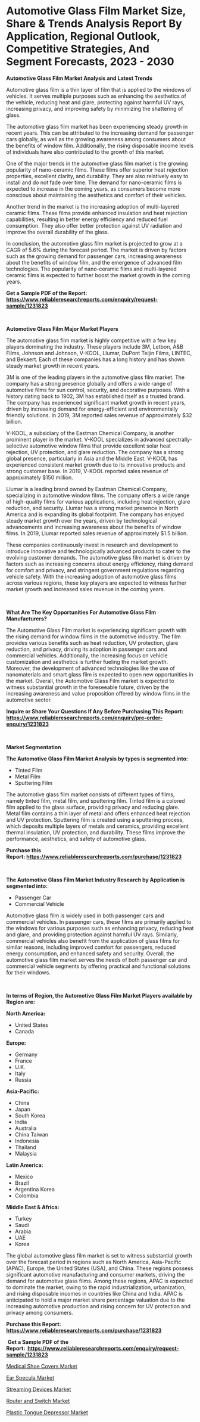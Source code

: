 <p><h1>Automotive Glass Film Market Size, Share & Trends Analysis Report By Application, Regional Outlook, Competitive Strategies, And Segment Forecasts, 2023 - 2030</h1></p><p><strong>Automotive Glass Film Market Analysis and Latest Trends</strong></p>
<p><p>Automotive glass film is a thin layer of film that is applied to the windows of vehicles. It serves multiple purposes such as enhancing the aesthetics of the vehicle, reducing heat and glare, protecting against harmful UV rays, increasing privacy, and improving safety by minimizing the shattering of glass.</p><p>The automotive glass film market has been experiencing steady growth in recent years. This can be attributed to the increasing demand for passenger cars globally, as well as the growing awareness among consumers about the benefits of window film. Additionally, the rising disposable income levels of individuals have also contributed to the growth of this market.</p><p>One of the major trends in the automotive glass film market is the growing popularity of nano-ceramic films. These films offer superior heat rejection properties, excellent clarity, and durability. They are also relatively easy to install and do not fade over time. The demand for nano-ceramic films is expected to increase in the coming years, as consumers become more conscious about maintaining the aesthetics and comfort of their vehicles.</p><p>Another trend in the market is the increasing adoption of multi-layered ceramic films. These films provide enhanced insulation and heat rejection capabilities, resulting in better energy efficiency and reduced fuel consumption. They also offer better protection against UV radiation and improve the overall durability of the glass.</p><p>In conclusion, the automotive glass film market is projected to grow at a CAGR of 5.6% during the forecast period. The market is driven by factors such as the growing demand for passenger cars, increasing awareness about the benefits of window film, and the emergence of advanced film technologies. The popularity of nano-ceramic films and multi-layered ceramic films is expected to further boost the market growth in the coming years.</p></p>
<p><strong>Get a Sample PDF of the Report:&nbsp; <a href="https://www.reliableresearchreports.com/enquiry/request-sample/1231823">https://www.reliableresearchreports.com/enquiry/request-sample/1231823</a></strong></p>
<p>&nbsp;</p>
<p><strong>Automotive Glass Film Major Market Players</strong></p>
<p><p>The automotive glass film market is highly competitive with a few key players dominating the industry. These players include 3M, Letbon, A&B Films, Johnson and Johnson, V-KOOL, Llumar, DuPont Teijin Films, LINTEC, and Bekaert. Each of these companies has a long history and has shown steady market growth in recent years.</p><p>3M is one of the leading players in the automotive glass film market. The company has a strong presence globally and offers a wide range of automotive films for sun control, security, and decorative purposes. With a history dating back to 1902, 3M has established itself as a trusted brand. The company has experienced significant market growth in recent years, driven by increasing demand for energy-efficient and environmentally friendly solutions. In 2019, 3M reported sales revenue of approximately $32 billion.</p><p>V-KOOL, a subsidiary of the Eastman Chemical Company, is another prominent player in the market. V-KOOL specializes in advanced spectrally-selective automotive window films that provide excellent solar heat rejection, UV protection, and glare reduction. The company has a strong global presence, particularly in Asia and the Middle East. V-KOOL has experienced consistent market growth due to its innovative products and strong customer base. In 2019, V-KOOL reported sales revenue of approximately $150 million.</p><p>Llumar is a leading brand owned by Eastman Chemical Company, specializing in automotive window films. The company offers a wide range of high-quality films for various applications, including heat rejection, glare reduction, and security. Llumar has a strong market presence in North America and is expanding its global footprint. The company has enjoyed steady market growth over the years, driven by technological advancements and increasing awareness about the benefits of window films. In 2019, Llumar reported sales revenue of approximately $1.5 billion.</p><p>These companies continuously invest in research and development to introduce innovative and technologically advanced products to cater to the evolving customer demands. The automotive glass film market is driven by factors such as increasing concerns about energy efficiency, rising demand for comfort and privacy, and stringent government regulations regarding vehicle safety. With the increasing adoption of automotive glass films across various regions, these key players are expected to witness further market growth and increased sales revenue in the coming years.</p></p>
<p>&nbsp;</p>
<p><strong>What Are The Key Opportunities For Automotive Glass Film Manufacturers?</strong></p>
<p><p>The Automotive Glass Film market is experiencing significant growth with the rising demand for window films in the automotive industry. The film provides various benefits such as heat reduction, UV protection, glare reduction, and privacy, driving its adoption in passenger cars and commercial vehicles. Additionally, the increasing focus on vehicle customization and aesthetics is further fueling the market growth. Moreover, the development of advanced technologies like the use of nanomaterials and smart glass film is expected to open new opportunities in the market. Overall, the Automotive Glass Film market is expected to witness substantial growth in the foreseeable future, driven by the increasing awareness and value proposition offered by window films in the automotive sector.</p></p>
<p><strong>Inquire or Share Your Questions If Any Before Purchasing This Report: <a href="https://www.reliableresearchreports.com/enquiry/pre-order-enquiry/1231823">https://www.reliableresearchreports.com/enquiry/pre-order-enquiry/1231823</a></strong></p>
<p>&nbsp;</p>
<p><strong>Market Segmentation</strong></p>
<p><strong>The Automotive Glass Film Market Analysis by types is segmented into:</strong></p>
<p><ul><li>Tinted Film</li><li>Metal Film</li><li>Sputtering Film</li></ul></p>
<p><p>The automotive glass film market consists of different types of films, namely tinted film, metal film, and sputtering film. Tinted film is a colored film applied to the glass surface, providing privacy and reducing glare. Metal film contains a thin layer of metal and offers enhanced heat rejection and UV protection. Sputtering film is created using a sputtering process, which deposits multiple layers of metals and ceramics, providing excellent thermal insulation, UV protection, and durability. These films improve the performance, aesthetics, and safety of automotive glass.</p></p>
<p><strong>Purchase this Report:&nbsp;<a href="https://www.reliableresearchreports.com/purchase/1231823">https://www.reliableresearchreports.com/purchase/1231823</a></strong></p>
<p>&nbsp;</p>
<p><strong>The Automotive Glass Film Market Industry Research by Application is segmented into:</strong></p>
<p><ul><li>Passenger Car</li><li>Commercial Vehicle</li></ul></p>
<p><p>Automotive glass film is widely used in both passenger cars and commercial vehicles. In passenger cars, these films are primarily applied to the windows for various purposes such as enhancing privacy, reducing heat and glare, and providing protection against harmful UV rays. Similarly, commercial vehicles also benefit from the application of glass films for similar reasons, including improved comfort for passengers, reduced energy consumption, and enhanced safety and security. Overall, the automotive glass film market serves the needs of both passenger car and commercial vehicle segments by offering practical and functional solutions for their windows.</p></p>
<p>&nbsp;</p>
<p><strong>In terms of Region, the Automotive Glass Film Market Players available by Region are:</strong></p>
<p>
    <p> <strong> North America: </strong>
        <ul>
            <li>United States</li>
            <li>Canada</li>
        </ul>
        </p> 
    <p> <strong> Europe: </strong>
        <ul>
            <li>Germany</li>
            <li>France</li>
            <li>U.K.</li>
            <li>Italy</li>
            <li>Russia</li>
        </ul>
        </p> 
    <p> <strong> Asia-Pacific: </strong>
        <ul>
            <li>China</li>
            <li>Japan</li>
            <li>South Korea</li>
            <li>India</li>
            <li>Australia</li>
            <li>China Taiwan</li>
            <li>Indonesia</li>
            <li>Thailand</li>
            <li>Malaysia</li>
        </ul>
        </p> 
    <p> <strong> Latin America: </strong>
        <ul>
            <li>Mexico</li>
            <li>Brazil</li>
            <li>Argentina Korea</li>
            <li>Colombia</li>
        </ul>
        </p> 
    <p> <strong> Middle East & Africa: </strong>
        <ul>
            <li>Turkey</li>
            <li>Saudi</li>
            <li>Arabia</li>
            <li>UAE</li>
            <li>Korea</li>
        </ul>
    </p>
    </p>
<p><p>The global automotive glass film market is set to witness substantial growth over the forecast period in regions such as North America, Asia-Pacific (APAC), Europe, the United States (USA), and China. These regions possess significant automotive manufacturing and consumer markets, driving the demand for automotive glass films. Among these regions, APAC is expected to dominate the market, owing to the rapid industrialization, urbanization, and rising disposable incomes in countries like China and India. APAC is anticipated to hold a major market share percentage valuation due to the increasing automotive production and rising concern for UV protection and privacy among consumers.</p></p>
<p><strong>Purchase this Report: <a href="https://www.reliableresearchreports.com/purchase/1231823">https://www.reliableresearchreports.com/purchase/1231823</a></strong></p>
<p>&nbsp;<strong>Get a Sample PDF of the Report:&nbsp;&nbsp;<a href="https://www.reliableresearchreports.com/enquiry/request-sample/1231823">https://www.reliableresearchreports.com/enquiry/request-sample/1231823</a></strong></p>
<p><strong></strong></p>
<p><p><a href="https://www.linkedin.com/pulse/medical-shoe-covers-market-size-2023-2030-global-industrial-mr4ze/">Medical Shoe Covers Market</a></p><p><a href="https://www.linkedin.com/pulse/ear-specula-market-challenges-opportunities-growth-drivers-zkqye/">Ear Specula Market</a></p><p><a href="https://medium.com/@noemiharvey05/streaming-devices-market-trends-and-market-analysis-forecasted-for-period-2023-2030-3fc961c5f344">Streaming Devices Market</a></p><p><a href="https://medium.com/@horlandkidd/router-and-switch-market-size-reveals-the-best-marketing-channels-in-global-industry-44376c0719ea">Router and Switch Market</a></p><p><a href="https://www.linkedin.com/pulse/plastic-tongue-depressor-market-size-growth-forecast-from-rhh5e/">Plastic Tongue Depressor Market</a></p></p>